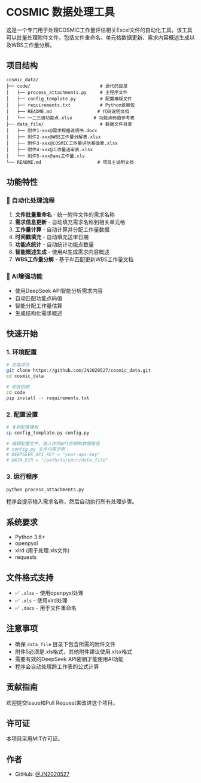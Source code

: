 # COSMIC 数据处理工具

这是一个专门用于处理COSMIC工作量评估相关Excel文件的自动化工具。该工具可以批量处理附件文件，包括文件重命名、单元格数据更新、需求内容概述生成以及WBS工作量分解。

## 项目结构

```
cosmic_data/
├── code/                          # 源代码目录
│   ├── process_attachments.py     # 主程序文件
│   ├── config_template.py         # 配置模板文件
│   ├── requirements.txt           # Python依赖包
│   ├── README.md                 # 代码说明文档
│   └── 一二三级功能点.xlsx        # 功能点码值参考表
├── data_file/                     # 数据文件目录
│   ├── 附件1-xxx@需求规格说明书.docx
│   ├── 附件2-xxx@WBS工作量分解表.xlsx
│   ├── 附件3-xxx@COSMIC工作量评估基础表.xlsx
│   ├── 附件4-xxx@工作量送审表.xlsx
│   └── 附件5-xxx@ams工作量.xls
└── README.md                     # 项目主说明文档
```

## 功能特性

### 🔄 自动化处理流程
1. **文件批量重命名** - 统一附件文件的需求名称
2. **需求信息更新** - 自动填充需求名称到相关单元格
3. **工作量计算** - 自动计算并分配工作量数据
4. **时间戳填充** - 自动填充送审日期
5. **功能点统计** - 自动统计功能点数量
6. **智能概述生成** - 使用AI生成需求内容概述
7. **WBS工作量分解** - 基于AI匹配更新WBS工作量文档

### 🤖 AI增强功能
- 使用DeepSeek API智能分析需求内容
- 自动匹配功能点码值
- 智能分配工作量估算
- 生成结构化需求概述

## 快速开始

### 1. 环境配置

```bash
# 克隆项目
git clone https://github.com/JN2020527/cosmic_data.git
cd cosmic_data

# 安装依赖
cd code
pip install -r requirements.txt
```

### 2. 配置设置

```bash
# 复制配置模板
cp config_template.py config.py

# 编辑配置文件，填入你的API密钥和数据路径
# config.py 文件内容示例：
# DEEPSEEK_API_KEY = "your-api-key"
# DATA_DIR = "/path/to/your/data_file"
```

### 3. 运行程序

```bash
python process_attachments.py
```

程序会提示输入需求名称，然后自动执行所有处理步骤。

## 系统要求

- Python 3.6+
- openpyxl
- xlrd (用于处理.xls文件)
- requests

## 文件格式支持

- ✅ `.xlsx` - 使用openpyxl处理
- ✅ `.xls` - 使用xlrd处理  
- ✅ `.docx` - 用于文件重命名

## 注意事项

- 确保 `data_file` 目录下包含所需的附件文件
- 附件5必须是.xls格式，其他附件建议使用.xlsx格式
- 需要有效的DeepSeek API密钥才能使用AI功能
- 程序会自动处理跨工作表的公式计算

## 贡献指南

欢迎提交Issue和Pull Request来改进这个项目。

## 许可证

本项目采用MIT许可证。

## 作者

- GitHub: [@JN2020527](https://github.com/JN2020527) 